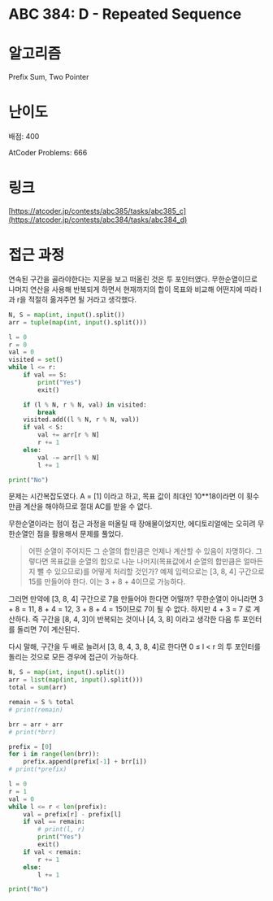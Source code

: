 # ABC 384: D - Repeated Sequence

# 알고리즘

Prefix Sum, Two Pointer

# 난이도

배점: 400

AtCoder Problems: 666

# 링크

[https://atcoder.jp/contests/abc385/tasks/abc385_c](https://atcoder.jp/contests/abc384/tasks/abc384_d)

# 접근 과정

연속된 구간을 골라야한다는 지문을 보고 떠올린 것은 투 포인터였다. 무한순열이므로 나머지 연산을 사용해 반복되게 하면서 현재까지의 합이 목표와 비교해 어떤지에 따라 l과 r을 적절히 옮겨주면 될 거라고 생각했다. 

```python
N, S = map(int, input().split())
arr = tuple(map(int, input().split()))

l = 0
r = 0
val = 0
visited = set()
while l <= r:
    if val == S:
        print("Yes")
        exit()

    if (l % N, r % N, val) in visited:
        break
    visited.add((l % N, r % N, val))
    if val < S:
        val += arr[r % N]
        r += 1
    else:
        val -= arr[l % N]
        l += 1

print("No")

```

문제는 시간복잡도였다. A = [1] 이라고 하고, 목표 값이 최대인 10**18이라면 이 횟수만큼 계산을 해야하므로 절대 AC를 받을 수 없다.

무한순열이라는 점이 접근 과정을 떠올릴 때 장애물이었지만, 에디토리얼에는 오히려 무한순열인 점을 활용해서 문제를 풀었다.

> 어떤 순열이 주어지든 그 순열의 합만큼은 언제나 계산할 수 있음이 자명하다. 그렇다면 목표값을 순열의 합으로 나눈 나머지(목표값에서 순열의 합만큼은 얼마든지 뺄 수 있으므로)를 어떻게 처리할 것인가? 예제 입력으로는 [3, 8, 4] 구간으로 15를 만들어야 한다. 이는 3 + 8 + 4이므로 가능하다.

그러면 만약에 [3, 8, 4] 구간으로 7을 만들어야 한다면 어떨까? 무한순열이 아니라면 3 + 8 = 11, 8 + 4 = 12, 3 + 8 + 4 = 15이므로 7이 될 수 없다. 하지만 4 + 3 = 7 로 계산하다. 즉 구간을 [8, 4, 3]이 반복되는 것이나 [4, 3, 8] 이라고 생각한 다음 투 포인터를 돌리면 7이 계산된다.

다시 말해, 구간을 두 배로 늘려서 [3, 8, 4, 3, 8, 4]로 한다면 0 ≤ l < r 의 투 포인터를 돌리는 것으로 모든 경우에 접근이 가능하다.
> 

```python
N, S = map(int, input().split())
arr = list(map(int, input().split()))
total = sum(arr)

remain = S % total
# print(remain)

brr = arr + arr
# print(*brr)

prefix = [0]
for i in range(len(brr)):
    prefix.append(prefix[-1] + brr[i])
# print(*prefix)

l = 0
r = 1
val = 0
while l <= r < len(prefix):
    val = prefix[r] - prefix[l]
    if val == remain:
        # print(l, r)
        print("Yes")
        exit()
    if val < remain:
        r += 1
    else:
        l += 1

print("No")
 
```
